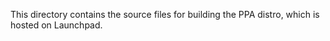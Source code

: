 This directory contains the source files for building the PPA distro,
which is hosted on Launchpad.
